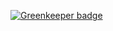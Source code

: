 
[![Greenkeeper badge](https://badges.greenkeeper.io/buddy-works/packagetest.svg)](https://greenkeeper.io/)
